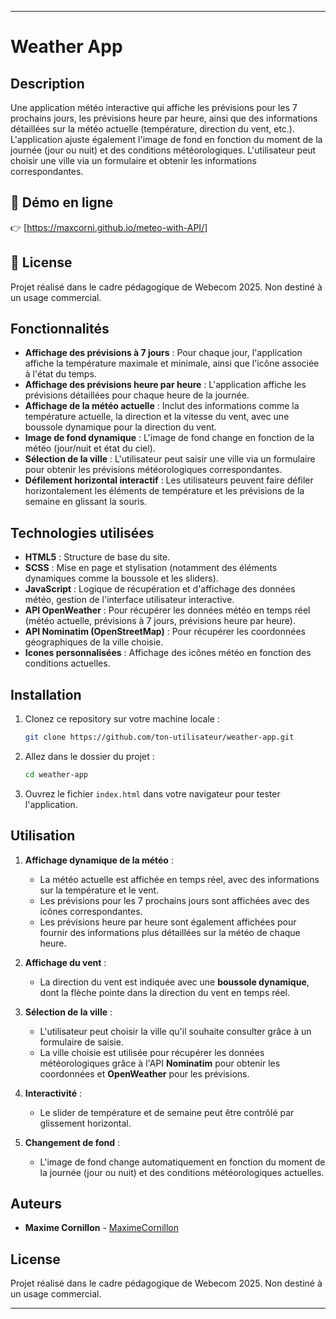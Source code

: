 
---

# Weather App

## Description

Une application météo interactive qui affiche les prévisions pour les 7 prochains jours, les prévisions heure par heure, ainsi que des informations détaillées sur la météo actuelle (température, direction du vent, etc.). L'application ajuste également l'image de fond en fonction du moment de la journée (jour ou nuit) et des conditions météorologiques. L'utilisateur peut choisir une ville via un formulaire et obtenir les informations correspondantes.

## 🚀 **Démo en ligne**
👉 [https://maxcorni.github.io/meteo-with-API/]

## 📝 **License**
Projet réalisé dans le cadre pédagogique de Webecom 2025. Non destiné à un usage commercial.

## Fonctionnalités

- **Affichage des prévisions à 7 jours** : Pour chaque jour, l'application affiche la température maximale et minimale, ainsi que l'icône associée à l'état du temps.
- **Affichage des prévisions heure par heure** : L'application affiche les prévisions détaillées pour chaque heure de la journée.
- **Affichage de la météo actuelle** : Inclut des informations comme la température actuelle, la direction et la vitesse du vent, avec une boussole dynamique pour la direction du vent.
- **Image de fond dynamique** : L'image de fond change en fonction de la météo (jour/nuit et état du ciel).
- **Sélection de la ville** : L'utilisateur peut saisir une ville via un formulaire pour obtenir les prévisions météorologiques correspondantes.
- **Défilement horizontal interactif** : Les utilisateurs peuvent faire défiler horizontalement les éléments de température et les prévisions de la semaine en glissant la souris.

## Technologies utilisées

- **HTML5** : Structure de base du site.
- **SCSS** : Mise en page et stylisation (notamment des éléments dynamiques comme la boussole et les sliders).
- **JavaScript** : Logique de récupération et d'affichage des données météo, gestion de l'interface utilisateur interactive.
- **API OpenWeather** : Pour récupérer les données météo en temps réel (météo actuelle, prévisions à 7 jours, prévisions heure par heure).
- **API Nominatim (OpenStreetMap)** : Pour récupérer les coordonnées géographiques de la ville choisie.
- **Icones personnalisées** : Affichage des icônes météo en fonction des conditions actuelles.

## Installation

1. Clonez ce repository sur votre machine locale :

   ```bash
   git clone https://github.com/ton-utilisateur/weather-app.git
   ```

2. Allez dans le dossier du projet :

   ```bash
   cd weather-app
   ```

3. Ouvrez le fichier `index.html` dans votre navigateur pour tester l'application.

## Utilisation

1. **Affichage dynamique de la météo** :
   - La météo actuelle est affichée en temps réel, avec des informations sur la température et le vent.
   - Les prévisions pour les 7 prochains jours sont affichées avec des icônes correspondantes.
   - Les prévisions heure par heure sont également affichées pour fournir des informations plus détaillées sur la météo de chaque heure.

2. **Affichage du vent** :
   - La direction du vent est indiquée avec une **boussole dynamique**, dont la flèche pointe dans la direction du vent en temps réel.

3. **Sélection de la ville** :
   - L'utilisateur peut choisir la ville qu'il souhaite consulter grâce à un formulaire de saisie.
   - La ville choisie est utilisée pour récupérer les données météorologiques grâce à l'API **Nominatim** pour obtenir les coordonnées et **OpenWeather** pour les prévisions.

4. **Interactivité** :
   - Le slider de température et de semaine peut être contrôlé par glissement horizontal.

5. **Changement de fond** :
   - L'image de fond change automatiquement en fonction du moment de la journée (jour ou nuit) et des conditions météorologiques actuelles.


## Auteurs

- **Maxime Cornillon** - [MaximeCornillon](https://github.com/maxcorni)

## License

Projet réalisé dans le cadre pédagogique de Webecom 2025. Non destiné à un usage commercial.

---
